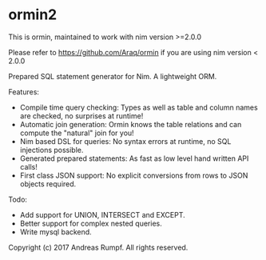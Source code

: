 ormin2
=====

This is ormin, maintained to work with nim version >=2.0.0

Please refer to https://github.com/Araq/ormin if you are using nim version < 2.0.0



Prepared SQL statement generator for Nim. A lightweight ORM.

Features:

- Compile time query checking: Types as well as table
  and column names are checked, no surprises at runtime!
- Automatic join generation: Ormin knows the table
  relations and can compute the "natural" join for you!
- Nim based DSL for queries: No syntax errors at runtime,
  no SQL injections possible.
- Generated prepared statements: As fast as low level
  hand written API calls!
- First class JSON support: No explicit conversions
  from rows to JSON objects required.

Todo:

- Add support for UNION, INTERSECT and EXCEPT.
- Better support for complex nested queries.
- Write mysql backend.

Copyright (c) 2017 Andreas Rumpf.
All rights reserved.

